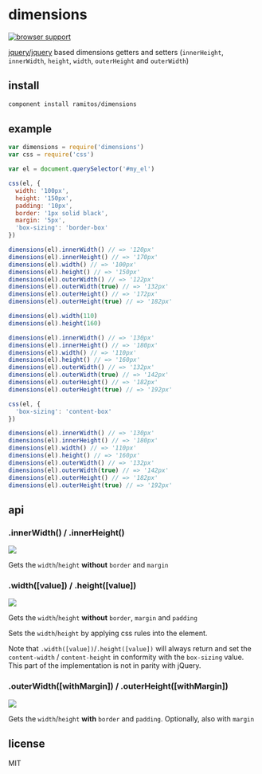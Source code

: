 # dimensions

[![browser support](https://ci.testling.com/ramitos/dimensions.png)](https://ci.testling.com/ramitos/dimensions)

[jquery/jquery](https://github.com/jquery/jquery/blob/2.0.3/src/dimensions.js) based dimensions getters and setters (`innerHeight`, `innerWidth`, `height`, `width`, `outerHeight` and `outerWidth`)

## install

```bash
component install ramitos/dimensions
```

## example

```js
var dimensions = require('dimensions')
var css = require('css')

var el = document.querySelector('#my_el')

css(el, {
  width: '100px',
  height: '150px',
  padding: '10px',
  border: '1px solid black',
  margin: '5px',
  'box-sizing': 'border-box'
})

dimensions(el).innerWidth() // => '120px'
dimensions(el).innerHeight() // => '170px'
dimensions(el).width() // => '100px'
dimensions(el).height() // => '150px'
dimensions(el).outerWidth() // => '122px'
dimensions(el).outerWidth(true) // => '132px'
dimensions(el).outerHeight() // => '172px'
dimensions(el).outerHeight(true) // => '182px'

dimensions(el).width(110)
dimensions(el).height(160)

dimensions(el).innerWidth() // => '130px'
dimensions(el).innerHeight() // => '180px'
dimensions(el).width() // => '110px'
dimensions(el).height() // => '160px'
dimensions(el).outerWidth() // => '132px'
dimensions(el).outerWidth(true) // => '142px'
dimensions(el).outerHeight() // => '182px'
dimensions(el).outerHeight(true) // => '192px'

css(el, {
  'box-sizing': 'content-box'
})

dimensions(el).innerWidth() // => '130px'
dimensions(el).innerHeight() // => '180px'
dimensions(el).width() // => '110px'
dimensions(el).height() // => '160px'
dimensions(el).outerWidth() // => '132px'
dimensions(el).outerWidth(true) // => '142px'
dimensions(el).outerHeight() // => '182px'
dimensions(el).outerHeight(true) // => '192px'
```

## api

### .innerWidth() / .innerHeight()

![](https://i.cloudup.com/edk7buzalG.png)

Gets the `width`/`height` **without** `border` and `margin`

### .width([value]) / .height([value])

![](https://i.cloudup.com/s1aUUk9pPP.png)

Gets the `width`/`height` **without** `border`, `margin` and `padding`

Sets the `width`/`height` by applying css rules into the element.

Note that `.width([value])`/`.height([value])` will always return and set the `content-width` / `content-height` in conformity with the `box-sizing` value. This part of the implementation is not in parity with jQuery.

### .outerWidth([withMargin]) / .outerHeight([withMargin])

![](https://i.cloudup.com/1SwcggkWSA.png)

Gets the `width`/`height` **with** `border` and `padding`. Optionally, also with `margin`

## license

MIT